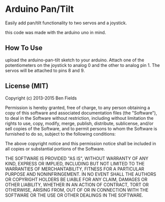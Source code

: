 Arduino Pan/Tilt
================

Easily add pan/tilt functionality to two servos and a joystick.


this code was made with the arduino uno in mind.


## How To Use

upload the arduino-pan-tilt sketch to your arduino. Attach one of the potentiometers on the joystick to analog 0 and the other to analog pin 1. The servos will be attached to pins 8 and 9.


## License (MIT)

Copyright (c) 2013-2015 Ben Fields

Permission is hereby granted, free of charge, to any person obtaining a copy of
this software and associated documentation files (the "Software"), to deal in
the Software without restriction, including without limitation the rights to
use, copy, modify, merge, publish, distribute, sublicense, and/or sell copies of
the Software, and to permit persons to whom the Software is furnished to do so,
subject to the following conditions:

The above copyright notice and this permission notice shall be included in all
copies or substantial portions of the Software.

THE SOFTWARE IS PROVIDED "AS IS", WITHOUT WARRANTY OF ANY KIND, EXPRESS OR
IMPLIED, INCLUDING BUT NOT LIMITED TO THE WARRANTIES OF MERCHANTABILITY, FITNESS
FOR A PARTICULAR PURPOSE AND NONINFRINGEMENT. IN NO EVENT SHALL THE AUTHORS OR
COPYRIGHT HOLDERS BE LIABLE FOR ANY CLAIM, DAMAGES OR OTHER LIABILITY, WHETHER
IN AN ACTION OF CONTRACT, TORT OR OTHERWISE, ARISING FROM, OUT OF OR IN
CONNECTION WITH THE SOFTWARE OR THE USE OR OTHER DEALINGS IN THE SOFTWARE.

